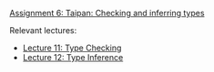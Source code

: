 [Assignment 6: Taipan: Checking and inferring types](https://course.ccs.neu.edu/cs4410sp21/hw_taipan_assignment.html)

Relevant lectures:

* [Lecture 11: Type Checking](https://course.ccs.neu.edu/cs4410sp21/lec_type-checking_notes.html)
* [Lecture 12: Type Inference](https://course.ccs.neu.edu/cs4410sp21/lec_type-inference_notes.html)
